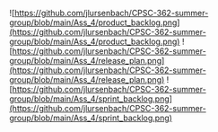 
![https://github.com/jlursenbach/CPSC-362-summer-group/blob/main/Ass_4/product_backlog.png](https://github.com/jlursenbach/CPSC-362-summer-group/blob/main/Ass_4/product_backlog.png)
![https://github.com/jlursenbach/CPSC-362-summer-group/blob/main/Ass_4/release_plan.png](https://github.com/jlursenbach/CPSC-362-summer-group/blob/main/Ass_4/release_plan.png)
![https://github.com/jlursenbach/CPSC-362-summer-group/blob/main/Ass_4/sprint_backlog.png](https://github.com/jlursenbach/CPSC-362-summer-group/blob/main/Ass_4/sprint_backlog.png)
